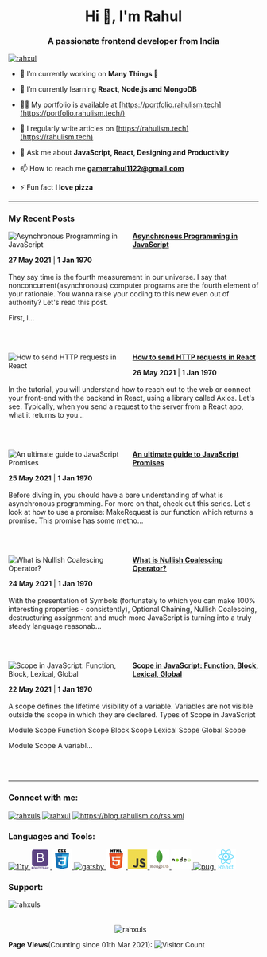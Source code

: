 <h1 align="center">Hi 👋, I'm Rahul</h1>
<h3 align="center">A passionate frontend developer from India</h3>

<p align="left"> <a href="https://twitter.com/rahxul" target="blank"><img src="https://img.shields.io/twitter/follow/rahxul?logo=twitter&style=for-the-badge" alt="rahxul" /></a> </p>

- 🔭 I’m currently working on **Many Things 🥺**

- 🌱 I’m currently learning **React, Node.js and MongoDB**

- 👨‍💻 My portfolio is available at [https://portfolio.rahulism.tech](https://portfolio.rahulism.tech/)

- 📝 I regularly write articles on [https://rahulism.tech](https://rahulism.tech)

- 💬 Ask me about **JavaScript, React, Designing and Productivity**

- 📫 How to reach me **gamerrahul1122@gmail.com**

- ⚡ Fun fact **I love pizza**

<hr>

### My Recent Posts

<!-- HASHNODE_BLOG:START -->
<p align="left">
<a href="https://rahulism.hashnode.dev/asynchronous-programming-in-javascript" title="Asynchronous Programming in JavaScript"><img src="https://cdn.hashnode.com/res/hashnode/image/upload/v1622095969334/EDkvIgxJ7.png" alt="Asynchronous Programming in JavaScript" width="250px" align="left" /></a>
<a href="https://rahulism.hashnode.dev/asynchronous-programming-in-javascript" title="Asynchronous Programming in JavaScript"><strong>Asynchronous Programming in JavaScript</strong></a>
<div><strong>27 May 2021</strong> | <strong>1 Jan 1970</strong></div>
<br/> They say time is the fourth measurement in our universe. I say that nonconcurrent(asynchronous) computer programs are the fourth element of your rationale. You wanna raise your coding to this new even out of authority? Let's read this post.

First, l... </p> <br/> <br/>
<p align="left">
<a href="https://rahulism.hashnode.dev/how-to-send-http-requests-in-react" title="How to send HTTP requests in React"><img src="https://cdn.hashnode.com/res/hashnode/image/upload/v1622004712630/bOB_8moF-.png" alt="How to send HTTP requests in React" width="250px" align="left" /></a>
<a href="https://rahulism.hashnode.dev/how-to-send-http-requests-in-react" title="How to send HTTP requests in React"><strong>How to send HTTP requests in React</strong></a>
<div><strong>26 May 2021</strong> | <strong>1 Jan 1970</strong></div>
<br/> In the tutorial, you will understand how to reach out to the web or connect your front-end with the backend in React, using a library called Axios. 
Let's see. 
Typically, when you send a request to the server from a React app, what it returns to you... </p> <br/> <br/>
<p align="left">
<a href="https://rahulism.hashnode.dev/an-ultimate-guide-to-javascript-promises" title="An ultimate guide to JavaScript Promises"><img src="https://cdn.hashnode.com/res/hashnode/image/upload/v1621911050131/f5SSVSDrb.png" alt="An ultimate guide to JavaScript Promises" width="250px" align="left" /></a>
<a href="https://rahulism.hashnode.dev/an-ultimate-guide-to-javascript-promises" title="An ultimate guide to JavaScript Promises"><strong>An ultimate guide to JavaScript Promises</strong></a>
<div><strong>25 May 2021</strong> | <strong>1 Jan 1970</strong></div>
<br/> Before diving in, you should have a bare understanding of what is asynchronous programming. For more on that, check out this series. Let's look at how to use a promise: 
MakeRequest is our function which returns a promise. This promise has some metho... </p> <br/> <br/>
<p align="left">
<a href="https://rahulism.hashnode.dev/what-is-nullish-coalescing-operator" title="What is Nullish Coalescing Operator?"><img src="https://cdn.hashnode.com/res/hashnode/image/upload/v1621855272888/Hk5I46zUO.png" alt="What is Nullish Coalescing Operator?" width="250px" align="left" /></a>
<a href="https://rahulism.hashnode.dev/what-is-nullish-coalescing-operator" title="What is Nullish Coalescing Operator?"><strong>What is Nullish Coalescing Operator?</strong></a>
<div><strong>24 May 2021</strong> | <strong>1 Jan 1970</strong></div>
<br/> With the presentation of Symbols (fortunately to which you can make 100% interesting properties - consistently), Optional Chaining, Nullish Coalescing, destructuring assignment and much more JavaScript is turning into a truly steady language reasonab... </p> <br/> <br/>
<p align="left">
<a href="https://rahulism.hashnode.dev/scope-in-javascript-function-block-lexical-global" title="Scope in JavaScript: Function, Block, Lexical, Global"><img src="https://cdn.hashnode.com/res/hashnode/image/upload/v1621677404321/Bxaxojc9p.png" alt="Scope in JavaScript: Function, Block, Lexical, Global" width="250px" align="left" /></a>
<a href="https://rahulism.hashnode.dev/scope-in-javascript-function-block-lexical-global" title="Scope in JavaScript: Function, Block, Lexical, Global"><strong>Scope in JavaScript: Function, Block, Lexical, Global</strong></a>
<div><strong>22 May 2021</strong> | <strong>1 Jan 1970</strong></div>
<br/> A scope defines the lifetime visibility of a variable. Variables are not visible outside the scope in which they are declared. 
Types of Scope in JavaScript

Module Scope
Function Scope
Block Scope
Lexical Scope
Global Scope



Module Scope
A variabl... </p> <br/> <br/>
<!-- HASHNODE_BLOG:END -->


<hr>

<h3 align="left">Connect with me:</h3>
<p align="left">
<a href="https://dev.to/rahxuls" target="blank"><img align="center" src="https://cdn.jsdelivr.net/npm/simple-icons@3.0.1/icons/dev-dot-to.svg" alt="rahxuls" height="30" width="40" /></a>
<a href="https://twitter.com/rahxul" target="blank"><img align="center" src="https://cdn.jsdelivr.net/npm/simple-icons@3.0.1/icons/twitter.svg" alt="rahxul" height="30" width="40" /></a>
<a href="/https://blog.rahulism.co/rss.xml" target="blank"><img align="center" src="https://cdn.jsdelivr.net/npm/simple-icons@3.0.1/icons/rss.svg" alt="https://blog.rahulism.co/rss.xml" height="30" width="40" /></a>
</p>

<h3 align="left">Languages and Tools:</h3>
<p align="left"> <a href="https://www.11ty.dev/" target="_blank"> <img src="https://gist.githubusercontent.com/vivek32ta/c7f7bf583c1fb1c58d89301ea40f37fd/raw/f4c85cce5790758286b8f155ef9a177710b995df/11ty.svg" alt="11ty" width="40" height="40"/> </a> <a href="https://getbootstrap.com" target="_blank"> <img src="https://raw.githubusercontent.com/devicons/devicon/master/icons/bootstrap/bootstrap-plain-wordmark.svg" alt="bootstrap" width="40" height="40"/> </a> <a href="https://www.w3schools.com/css/" target="_blank"> <img src="https://raw.githubusercontent.com/devicons/devicon/master/icons/css3/css3-original-wordmark.svg" alt="css3" width="40" height="40"/> </a> <a href="https://www.gatsbyjs.com/" target="_blank"> <img src="https://www.vectorlogo.zone/logos/gatsbyjs/gatsbyjs-icon.svg" alt="gatsby" width="40" height="40"/> </a> <a href="https://www.w3.org/html/" target="_blank"> <img src="https://raw.githubusercontent.com/devicons/devicon/master/icons/html5/html5-original-wordmark.svg" alt="html5" width="40" height="40"/> </a> <a href="https://developer.mozilla.org/en-US/docs/Web/JavaScript" target="_blank"> <img src="https://raw.githubusercontent.com/devicons/devicon/master/icons/javascript/javascript-original.svg" alt="javascript" width="40" height="40"/> </a> <a href="https://www.mongodb.com/" target="_blank"> <img src="https://raw.githubusercontent.com/devicons/devicon/master/icons/mongodb/mongodb-original-wordmark.svg" alt="mongodb" width="40" height="40"/> </a> <a href="https://nodejs.org" target="_blank"> <img src="https://raw.githubusercontent.com/devicons/devicon/master/icons/nodejs/nodejs-original-wordmark.svg" alt="nodejs" width="40" height="40"/> </a> <a href="https://pugjs.org" target="_blank"> <img src="https://cdn.worldvectorlogo.com/logos/pug.svg" alt="pug" width="40" height="40"/> </a> <a href="https://reactjs.org/" target="_blank"> <img src="https://raw.githubusercontent.com/devicons/devicon/master/icons/react/react-original-wordmark.svg" alt="react" width="40" height="40"/> </a> </p>

<h3 align="left">Support:</h3>
<p><a href="https://www.buymeacoffee.com/rahxuls"> <img align="left" src="https://cdn.buymeacoffee.com/buttons/v2/default-yellow.png" height="50" width="210" alt="rahxuls" /></a></p><br><br>

<p>&nbsp;<img align="center" src="https://github-readme-stats.vercel.app/api?username=rahxuls&show_icons=true&locale=en" alt="rahxuls" /></p>

**Page Views**(Counting since 01th Mar 2021): ![Visitor Count](https://profile-counter.glitch.me/rahxuls/count.svg)
